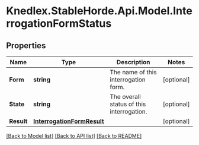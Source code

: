 # Knedlex.StableHorde.Api.Model.InterrogationFormStatus

## Properties

Name | Type | Description | Notes
------------ | ------------- | ------------- | -------------
**Form** | **string** | The name of this interrogation form. | [optional] 
**State** | **string** | The overall status of this interrogation. | [optional] 
**Result** | [**InterrogationFormResult**](InterrogationFormResult.md) |  | [optional] 

[[Back to Model list]](../README.md#documentation-for-models) [[Back to API list]](../README.md#documentation-for-api-endpoints) [[Back to README]](../README.md)

